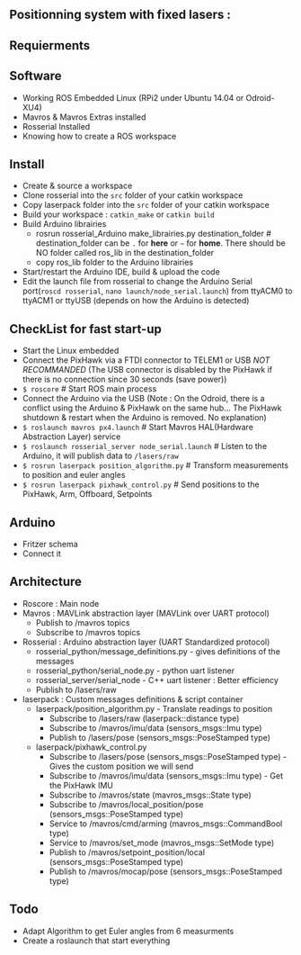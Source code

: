 Positionning system with fixed lasers : 
---------------------------------------

Requierments
-----------

Software 
----------

* Working ROS Embedded Linux (RPi2 under Ubuntu 14.04 or Odroid-XU4)
* Mavros & Mavros Extras installed
* Rosserial Installed
* Knowing how to create a ROS workspace

Install
-----------

* Create & source a workspace
* Clone rosserial into the `src` folder of your catkin workspace
* Copy laserpack folder into the `src` folder of your catkin workspace 
* Build your workspace :  `catkin_make` or `catkin build` 
* Build Arduino librairies 
	* rosrun rosserial_Arduino make_librairies.py destination_folder # destination_folder can be `.` for **here** or `~` for **home**. There should be NO folder called ros_lib in the destination_folder
	* copy ros_lib folder to the Arduino librairies
* Start/restart the Arduino IDE, build & upload the code
* Edit the launch file from rosserial to change the Arduino Serial port(`roscd rosserial`, `nano launch/node_serial.launch`) from ttyACM0 to ttyACM1 or ttyUSB (depends on how the Arduino is detected)

CheckList for fast start-up
----------

* Start the Linux embedded
* Connect the PixHawk via a FTDI connector to TELEM1 or USB *NOT RECOMMANDED* (The USB connector is disabled by the PixHawk if there is no connection since 30 seconds (save power))
* `$ roscore` # Start ROS main process
* Connect the Arduino via the USB (Note : On the Odroid, there is a conflict using the Arduino & PixHawk on the same hub... The PixHawk shutdown & restart when the Arduino is removed. No explanation)
* `$ roslaunch mavros px4.launch` # Start Mavros HAL(Hardware Abstraction Layer) service 
* `$ roslaunch rosserial_server node_serial.launch` # Listen to the Arduino, it will publish data to `/lasers/raw`
* `$ rosrun laserpack position_algorithm.py` # Transform measurements to position and euler angles
* `$ rosrun laserpack pixhawk_control.py` # Send positions to the PixHawk, Arm, Offboard, Setpoints

Arduino
----------

* Fritzer schema
* Connect it

Architecture
-----------

* Roscore   : Main node
* Mavros    : MAVLink abstraction layer (MAVLink over UART protocol)
  - Publish to /mavros topics
  - Subscribe to /mavros topics
* Rosserial : Arduino abstraction layer (UART Standardized protocol)
  - rosserial_python/message_definitions.py - gives definitions of the messages
  - rosserial_python/serial_node.py - python uart listener
  - rosserial_server/serial_node - C++ uart listener : Better efficiency
  - Publish to /lasers/raw
* laserpack : Custom messages definitions & script container
  - laserpack/position_algorithm.py - Translate readings to position
  	- Subscribe to /lasers/raw  (laserpack::distance type)
  	- Subscribe to /mavros/imu/data (sensors_msgs::Imu type)
  	- Publish to /lasers/pose (sensors_msgs::PoseStamped type)
  - laserpack/pixhawk_control.py
    - Subscribe to /lasers/pose (sensors_msgs::PoseStamped type) - Gives the custom position we will send
  	- Subscribe to /mavros/imu/data (sensors_msgs::Imu type) - Get the PixHawk IMU
    - Subscribe to /mavros/state (mavros_msgs::State type)
    - Subscribe to /mavros/local_position/pose (sensors_msgs::PoseStamped type)
  	- Service to /mavros/cmd/arming (mavros_msgs::CommandBool type)
    - Service to /mavros/set_mode (mavros_msgs::SetMode type)
 	- Publish to /mavros/setpoint_position/local (sensors_msgs::PoseStamped type)
 	- Publish to /mavros/mocap/pose (sensors_msgs::PoseStamped type)

Todo
-----------

* Adapt Algorithm to get Euler angles from 6 measurments
* Create a roslaunch that start everything



